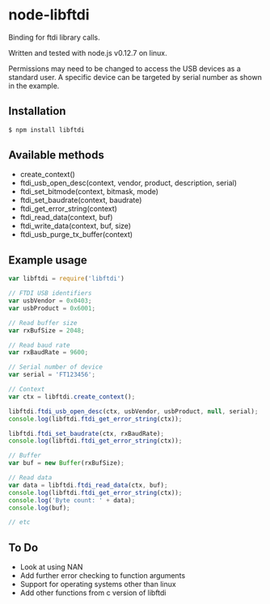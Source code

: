 node-libftdi
=========

Binding for ftdi library calls.

Written and tested with node.js v0.12.7 on linux.

Permissions may need to be changed to access the USB devices as a standard user.
A specific device can be targeted by serial number as shown in the example.

## Installation

```bash
$ npm install libftdi
```

## Available methods

* create_context()
* ftdi_usb_open_desc(context, vendor, product, description, serial)
* ftdi_set_bitmode(context, bitmask, mode)
* ftdi_set_baudrate(context, baudrate)
* ftdi_get_error_string(context)
* ftdi_read_data(context, buf)
* ftdi_write_data(context, buf, size)
* ftdi_usb_purge_tx_buffer(context)

## Example usage

```js
var libftdi = require('libftdi')

// FTDI USB identifiers
var usbVendor = 0x0403;
var usbProduct = 0x6001;

// Read buffer size
var rxBufSize = 2048;

// Read baud rate
var rxBaudRate = 9600;

// Serial number of device
var serial = 'FT123456';

// Context
var ctx = libftdi.create_context();

libftdi.ftdi_usb_open_desc(ctx, usbVendor, usbProduct, null, serial);
console.log(libftdi.ftdi_get_error_string(ctx));

libftdi.ftdi_set_baudrate(ctx, rxBaudRate);
console.log(libftdi.ftdi_get_error_string(ctx));

// Buffer
var buf = new Buffer(rxBufSize);

// Read data
var data = libftdi.ftdi_read_data(ctx, buf);
console.log(libftdi.ftdi_get_error_string(ctx));
console.log('Byte count: ' + data);
console.log(buf);

// etc
```

## To Do
* Look at using NAN
* Add further error checking to function arguments
* Support for operating systems other than linux
* Add other functions from c version of libftdi
